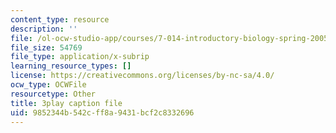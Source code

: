```yaml
---
content_type: resource
description: ''
file: /ol-ocw-studio-app/courses/7-014-introductory-biology-spring-2005/9852344b542cff8a9431bcf2c8332696_BhS5s1T1as8.srt
file_size: 54769
file_type: application/x-subrip
learning_resource_types: []
license: https://creativecommons.org/licenses/by-nc-sa/4.0/
ocw_type: OCWFile
resourcetype: Other
title: 3play caption file
uid: 9852344b-542c-ff8a-9431-bcf2c8332696
---
```

